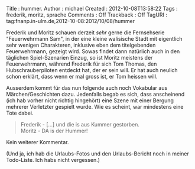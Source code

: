 Title     : hummer.
Author    : michael
Created   : 2012-10-08T13:58:22
Tags      : frederik, moritz, sprache
Comments  : Off
Trackback : Off
TagURI    : tag:fnanp.in-ulm.de,2012-10-08:2012/10/08/hummer

Frederik und Moritz schauen derzeit _sehr_ gerne die Fernsehserie
"Feuerwehrmann Sam", in der eine kleine walisische Stadt mit eigentlich sehr
wenigen Charakteren, inklusive eben dem titelgebenden Feuerwehrmann, gezeigt
wird. Sowas findet dann natürlich auch in den täglichen Spiel-Szenarien
Einzug, so ist Moritz meistens der Feuerwehrmann, während Frederik für sich
Tom Thomas, den Hubschrauberpiloten entdeckt hat, der er sein will. Er hat
auch neulich schon erklärt, dass wenn er mal gross ist, er Tom heissen will.

Ausserdem kommt für das nun folgende auch noch Vokabular aus
Märchen/Geschichten dazu. Jedenfalls begab es sich, dass anscheinend (ich hab
vorher nicht richtig hingehört) eine Szene mit einer Bergung mehrerer
Verletzter gespielt wurde. Wie es scheint, war mindestens eine Tote dabei.

> Frederik - [...] und die is aus Kummer gestorben.  
> Moritz - DA is der Hummer!

Kein weiterer Kommentar.

(Und ja, ich hab die Urlaubs-Fotos und den Urlaubs-Bericht noch in meiner
Todo-Liste. Ich habs nicht vergessen.)
